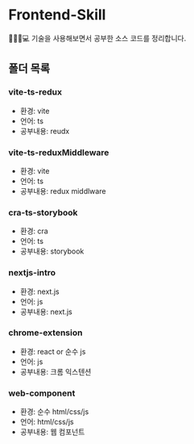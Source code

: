 # Frontend-Skill

👨🏻‍💻💻 기술을 사용해보면서 공부한 소스 코드를 정리합니다.

## 폴더 목록

### vite-ts-redux

- 환경: vite
- 언어: ts
- 공부내용: reudx

### vite-ts-reduxMiddleware

- 환경: vite
- 언어: ts
- 공부내용: redux middlware

### cra-ts-storybook

- 환경: cra
- 언어: ts
- 공부내용: storybook

### nextjs-intro

- 환경: next.js
- 언어: js
- 공부내용: next.js

### chrome-extension

- 환경: react or 순수 js
- 언어: js
- 공부내용: 크롬 익스텐션

### web-component

- 환경: 순수 html/css/js
- 언어: html/css/js
- 공부내용: 웹 컴포넌트
